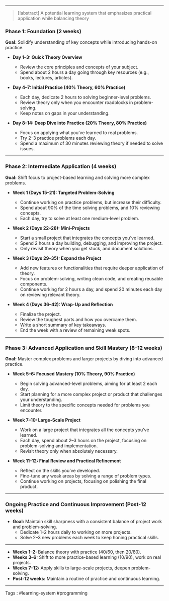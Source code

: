 ___
> [!abstract] 
> A potential learning system that emphasizes practical application while balancing theory 
### **Phase 1: Foundation (2 weeks)**
**Goal:** Solidify understanding of key concepts while introducing hands-on practice.

- **Day 1–3: Quick Theory Overview**
  - Review the core principles and concepts of your subject.
  - Spend about 2 hours a day going through key resources (e.g., books, lectures, articles).
  
- **Day 4–7: Initial Practice (40% Theory, 60% Practice)**
  - Each day, dedicate 2 hours to solving beginner-level problems. 
  - Review theory only when you encounter roadblocks in problem-solving.
  - Keep notes on gaps in your understanding.
  
- **Day 8–14: Deep Dive into Practice (20% Theory, 80% Practice)**
  - Focus on applying what you’ve learned to real problems.
  - Try 2–3 practice problems each day.
  - Spend a maximum of 30 minutes reviewing theory if needed to solve issues.

---

### **Phase 2: Intermediate Application (4 weeks)**
**Goal:** Shift focus to project-based learning and solving more complex problems.

- **Week 1 (Days 15–21): Targeted Problem-Solving**
  - Continue working on practice problems, but increase their difficulty.
  - Spend about 90% of the time solving problems, and 10% reviewing concepts.
  - Each day, try to solve at least one medium-level problem.

- **Week 2 (Days 22–28): Mini-Projects**
  - Start a small project that integrates the concepts you’ve learned.
  - Spend 2 hours a day building, debugging, and improving the project.
  - Only revisit theory when you get stuck, and document solutions.

- **Week 3 (Days 29–35): Expand the Project**
  - Add new features or functionalities that require deeper application of theory.
  - Focus on problem-solving, writing clean code, and creating reusable components.
  - Continue working for 2 hours a day, and spend 20 minutes each day on reviewing relevant theory.

- **Week 4 (Days 36–42): Wrap-Up and Reflection**
  - Finalize the project.
  - Review the toughest parts and how you overcame them.
  - Write a short summary of key takeaways.
  - End the week with a review of remaining weak spots.

---

### **Phase 3: Advanced Application and Skill Mastery (8–12 weeks)**
**Goal:** Master complex problems and larger projects by diving into advanced practice.

- **Week 5–6: Focused Mastery (10% Theory, 90% Practice)**
  - Begin solving advanced-level problems, aiming for at least 2 each day.
  - Start planning for a more complex project or product that challenges your understanding.
  - Limit theory to the specific concepts needed for problems you encounter.

- **Week 7–10: Large-Scale Project**
  - Work on a large project that integrates all the concepts you’ve learned.
  - Each day, spend about 2–3 hours on the project, focusing on problem-solving and implementation.
  - Revisit theory only when absolutely necessary.

- **Week 11–12: Final Review and Practical Refinement**
  - Reflect on the skills you’ve developed.
  - Fine-tune any weak areas by solving a range of problem types.
  - Continue working on projects, focusing on polishing the final product.

---

### **Ongoing Practice and Continuous Improvement (Post-12 weeks)**
- **Goal:** Maintain skill sharpness with a consistent balance of project work and problem-solving.
  - Dedicate 1–2 hours daily to working on more projects.
  - Solve 2–3 new problems each week to keep honing practical skills.

---

- **Weeks 1–2:** Balance theory with practice (40/60, then 20/80).
- **Weeks 3–6:** Shift to more practice-based learning (10/90), work on real projects.
- **Weeks 7–12:** Apply skills to large-scale projects, deepen problem-solving.
- **Post-12 weeks:** Maintain a routine of practice and continuous learning.


___
Tags : #learning-system #programming 